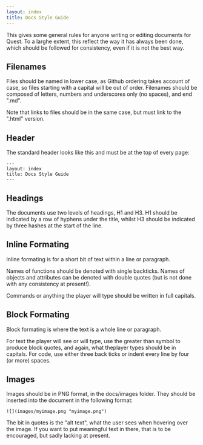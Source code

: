 ```yaml
---
layout: index
title: Docs Style Guide
---
```



This gives some general rules for anyone writing or editing documents for Quest. To a larghe extent, this reflect the way it has always been done, which should be followed for consistency, even if it is not the best way.


Filenames
---------

Files should be named in lower case, as Github ordering takes account of case, so files starting with a capital will be out of order. Filenames should be composed of letters, numbers and underscores only (no spaces), and end ".md".

Note that links to files should be in the same case, but must link to the ".html" version.


Header
-----

The standard header looks like this and must be at the top of every page:

```
---
layout: index
title: Docs Style Guide
---
```

Headings
--------

The documents use two levels of headings, H1 and H3. H1 should be indicated by a row of hyphens under the title, whilst H3 should be indicated by three hashes at the start of the line.


Inline Formating
----------

Inline formating is for a short bit of text within a line or paragraph.

Names of functions should be denoted with single backticks. Names of objects and attributes can be denoted with double quotes (but is not done with any consistency at present!).

Commands or anything the player will type should be written in full capitals.


Block Formating
----------

Block formating is where the text is a whole line or paragraph.

For text the player will see or will type, use the greater than symbol to produce block quotes, and again, what theplayer types should be in capitals. For code, use either three back ticks or indent every line by four (or more) spaces.




Images
------

Images should be in PNG format, in the docs/images folder. They should be inserted into the document in the following format:

```
![](images/myimage.png "myimage.png")
```

The bit in quotes is the "alt text", what the user sees when hovering over the image. If you want to put meaningful text in there, that is to be encouraged, but sadly lacking at present.